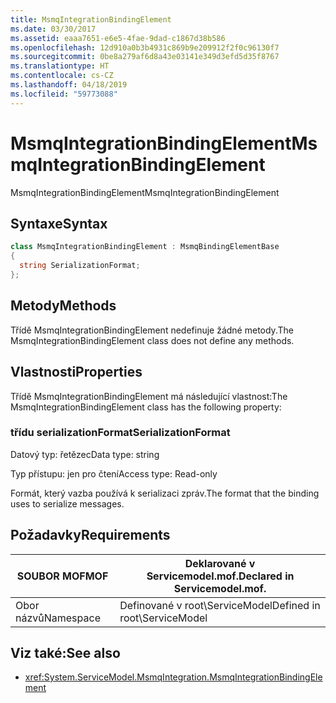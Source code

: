 ```yaml
---
title: MsmqIntegrationBindingElement
ms.date: 03/30/2017
ms.assetid: eaaa7651-e6e5-4fae-9dad-c1867d38b586
ms.openlocfilehash: 12d910a0b3b4931c869b9e209912f2f0c96130f7
ms.sourcegitcommit: 0be8a279af6d8a43e03141e349d3efd5d35f8767
ms.translationtype: HT
ms.contentlocale: cs-CZ
ms.lasthandoff: 04/18/2019
ms.locfileid: "59773088"
---
```

# <a name="msmqintegrationbindingelement"></a><span data-ttu-id="e50d4-102">MsmqIntegrationBindingElement</span><span class="sxs-lookup"><span data-stu-id="e50d4-102">MsmqIntegrationBindingElement</span></span>
<span data-ttu-id="e50d4-103">MsmqIntegrationBindingElement</span><span class="sxs-lookup"><span data-stu-id="e50d4-103">MsmqIntegrationBindingElement</span></span>  
  
## <a name="syntax"></a><span data-ttu-id="e50d4-104">Syntaxe</span><span class="sxs-lookup"><span data-stu-id="e50d4-104">Syntax</span></span>  
  
```csharp  
class MsmqIntegrationBindingElement : MsmqBindingElementBase  
{  
  string SerializationFormat;  
};  
```  
  
## <a name="methods"></a><span data-ttu-id="e50d4-105">Metody</span><span class="sxs-lookup"><span data-stu-id="e50d4-105">Methods</span></span>  
 <span data-ttu-id="e50d4-106">Třídě MsmqIntegrationBindingElement nedefinuje žádné metody.</span><span class="sxs-lookup"><span data-stu-id="e50d4-106">The MsmqIntegrationBindingElement class does not define any methods.</span></span>  
  
## <a name="properties"></a><span data-ttu-id="e50d4-107">Vlastnosti</span><span class="sxs-lookup"><span data-stu-id="e50d4-107">Properties</span></span>  
 <span data-ttu-id="e50d4-108">Třídě MsmqIntegrationBindingElement má následující vlastnost:</span><span class="sxs-lookup"><span data-stu-id="e50d4-108">The MsmqIntegrationBindingElement class has the following property:</span></span>  
  
### <a name="serializationformat"></a><span data-ttu-id="e50d4-109">třídu serializationFormat</span><span class="sxs-lookup"><span data-stu-id="e50d4-109">SerializationFormat</span></span>  
 <span data-ttu-id="e50d4-110">Datový typ: řetězec</span><span class="sxs-lookup"><span data-stu-id="e50d4-110">Data type: string</span></span>  
  
 <span data-ttu-id="e50d4-111">Typ přístupu: jen pro čtení</span><span class="sxs-lookup"><span data-stu-id="e50d4-111">Access type: Read-only</span></span>  
  
 <span data-ttu-id="e50d4-112">Formát, který vazba používá k serializaci zpráv.</span><span class="sxs-lookup"><span data-stu-id="e50d4-112">The format that the binding uses to serialize messages.</span></span>  
  
## <a name="requirements"></a><span data-ttu-id="e50d4-113">Požadavky</span><span class="sxs-lookup"><span data-stu-id="e50d4-113">Requirements</span></span>  
  
|<span data-ttu-id="e50d4-114">SOUBOR MOF</span><span class="sxs-lookup"><span data-stu-id="e50d4-114">MOF</span></span>|<span data-ttu-id="e50d4-115">Deklarované v Servicemodel.mof.</span><span class="sxs-lookup"><span data-stu-id="e50d4-115">Declared in Servicemodel.mof.</span></span>|  
|---------|-----------------------------------|  
|<span data-ttu-id="e50d4-116">Obor názvů</span><span class="sxs-lookup"><span data-stu-id="e50d4-116">Namespace</span></span>|<span data-ttu-id="e50d4-117">Definované v root\ServiceModel</span><span class="sxs-lookup"><span data-stu-id="e50d4-117">Defined in root\ServiceModel</span></span>|  
  
## <a name="see-also"></a><span data-ttu-id="e50d4-118">Viz také:</span><span class="sxs-lookup"><span data-stu-id="e50d4-118">See also</span></span>

- <xref:System.ServiceModel.MsmqIntegration.MsmqIntegrationBindingElement>
